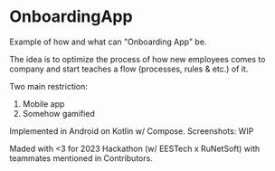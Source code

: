 # OnboardingApp

Example of how and what can "Onboarding App" be. 

The idea is to optimize the process of how new employees comes to company and start teaches a flow (processes, rules & etc.) of it.

Two main restriction:
1) Mobile app
2) Somehow gamified

Implemented in Android on Kotlin w/ Compose.
Screenshots: WIP

Maded with <3 for 2023 Hackathon (w/ EESTech x RuNetSoft) with teammates mentioned in Contributors.
